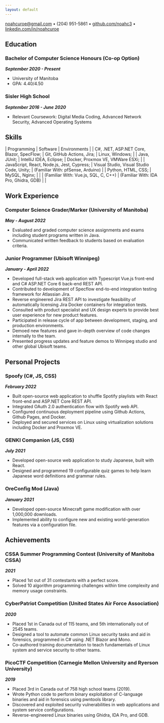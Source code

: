 ```yaml
---
layout: default
---
```


[noahcuroe@gmail.com](mailto:noahcuroe@gmail.com)  •  (204) 951-5861  •  [github.com/noahc3](https://github.com/noahc3)  •  [linkedin.com/in/noahcuroe](https://linkedin.com/in/noahcuroe)

## Education

### Bachelor of Computer Science Honours (Co-op Option)
***September 2020 - Present***
- University of Manitoba
- GPA: 4.40/4.50

### Sisler High School
***September 2016 - June 2020***
* Relevant Coursework: Digital Media Coding, Advanced Network Security, Advanced Operating Systems

## Skills
| Programming                                | Software                                  | Environments                      |
| C#, .NET, ASP.NET Core, Blazor, SpecFlow;  | Git, GitHub Actions, Jira;                | Linux, Windows;                   |
| Java, JUnit;                               | IntelliJ IDEA, Eclipse;                   | Docker, Proxmox VE, VMWare ESXi;  |
| JavaScript, React, Node.js, Jest, Cypress; | Visual Studio, Visual Studio Code, Unity; | (Familiar With: pfSense, Arduino) |
| Python, HTML, CSS;                         | MySQL, Nginx;                             |                                   |
| (Familiar With: Vue.js, SQL, C, C++)       | (Familiar With: IDA Pro, Ghidra, GDB)     |                                   |

## Work Experience

### Computer Science Grader/Marker (University of Manitoba)
***May - August 2022***
- Evaluated and graded computer science assignments and exams including student programs written in Java.
- Communicated written feedback to students based on evaluation criteria.

### Junior Programmer (Ubisoft Winnipeg)
***January - April 2022***
- Developed full-stack web application with Typescript Vue.js front-end and C# ASP.NET Core 6 back-end REST API.
- Contributed to development of Specflow end-to-end integration testing framework for Atlassian Jira.
- Reverse engineered Jira REST API to investigate feasibility of automatically licensing Jira Docker containers for integration tests.
- Consulted with product specialist and UX design experts to provide best user experience for new product features.
- Participated in release cycle of app between development, staging, and production environments.
- Demoed new features and gave in-depth overview of code changes internally to the team.
- Presented progress updates and feature demos to Winnipeg studio and other global Ubisoft teams.

## Personal Projects

### Spoofy (C#, JS, CSS)
***February 2022***
- Built open-source web application to shuffle Spotify playlists with React front-end and ASP.NET Core REST API.
- Integrated OAuth 2.0 authentication flow with Spotify web API.
- Configured continuous deployment pipeline using Github Actions, Github Pages, and Docker.
- Deployed and secured services on Linux using virtualization solutions including Docker and Proxmox VE.

### GENKI Companion (JS, CSS)
***July 2021***
- Developed open-source web application to study Japanese, built with React.
- Designed and programmed 19 configurable quiz games to help learn Japanese word definitions and grammar rules.

### OreConfig Mod (Java)
***January 2021***
- Developed open-source Minecraft game modification with over 1,000,000 downloads.
- Implemented ability to configure new and existing world-generation features via a configuration file.

## Achievements

### CSSA Summer Programming Contest (University of Manitoba CSSA)
***2021***
- Placed 1st out of 31 contestants with a perfect score.
- Solved 10 algorithm programming challenges within time complexity and memory usage constraints.

### CyberPatriot Competition (United States Air Force Association) 
***2020***
- Placed 1st in Canada out of 115 teams, and 5th internationally out of 2545 teams.
- Designed a tool to automate common Linux security tasks and aid in forensics, programmed in C# using .NET Blazor and Mono.
- Co-authored training documentation to teach fundamentals of Linux system and service security to other teams.

### PicoCTF Competition (Carnegie Mellon University and Ryerson University) 
***2019***
- Placed 3rd in Canada out of 758 high school teams (2019).
- Wrote Python code to perform binary exploitation of C-language binaries and aid in forensics using pwntools library.
- Discovered and exploited security vulnerabilities in web applications and system service configurations.
- Reverse-engineered Linux binaries using Ghidra, IDA Pro, and GDB.